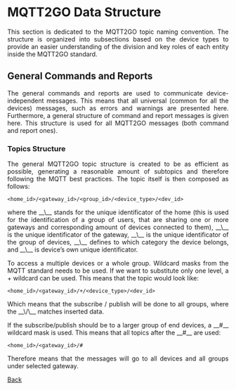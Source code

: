 
# MQTT2GO Data Structure
<p align="justify">
This section is dedicated to the MQTT2GO topic naming convention. The structure is organized into subsections based on the device types to provide an easier understanding of the division and key roles of each entity inside the MQTT2GO standard.
</p>

## General Commands and Reports
<p align="justify">
The general commands and reports are used to communicate device-independent messages. This means that all universal (common for all the devices) messages, such as errors and warnings are presented here. Furthermore, a general structure of command and report messages is given here. This structure is used for all MQTT2GO messages (both command and report ones).
</p>

### Topics Structure
<p align="justify">
The general MQTT2GO topic structure is created to be as efficient as possible, generating a reasonable amount of subtopics and therefore following the MQTT best practices. The topic itself is then composed as follows:
</p>

```
<home_id>/<gateway_id>/<group_id>/<device_type>/<dev_id>
```

<p align="justify">
where the __\<home_id\>__ stands for the unique identificator of the home (this is used for the identification of a group of users, that are sharing one or more gateways and corresponding amount of devices connected to them),
__\<gateway_id\>__ is the unique identificator of the gateway,
__\<group_id\>__ is the unique identificator of the group of devices,
__\<device_type\>__ defines to which category the device belongs,
and __\<dev_id\>__ is device’s own unique identificator.
</p>

<p align="justify">
To access a multiple devices or a whole group. Wildcard masks from the MQTT standard needs to be used. If we want to substitute only one level, a + wildcard can be used. This means that the topic would look like:
</p>

```
<home_id>/<gateway_id>/+/<device_type>/<dev_id>
```

<p align="justify">
Which means that the subscribe / publish will be done to all groups, where the __\<device_type\>/\<dev_id\>__ matches inserted data.
</p>

<p align="justify">
If the subscribe/publish should be to a larger group of end devices, a __#__ wildcard mask is used. This means that all topics after the __#__ are used:
</p>

```
<home_id>/<gateway_id>/#
```

<p align="justify">
Therefore means that the messages will go to all devices and all groups under selected gateway.
</p>

[Back](./)